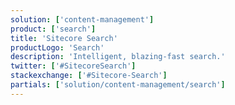 ```yaml
---
solution: ['content-management']
product: ['search']
title: 'Sitecore Search'
productLogo: 'Search'
description: 'Intelligent, blazing-fast search.'
twitter: ['#SitecoreSearch']
stackexchange: ['#Sitecore-Search']
partials: ['solution/content-management/search']
---
```

